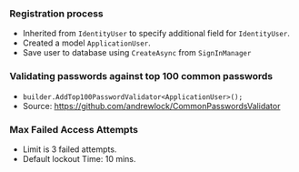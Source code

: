 ### Registration process
- Inherited from `IdentityUser` to specify additional field for `IdentityUser`.
- Created a model `ApplicationUser`.
- Save user to database using `CreateAsync` from `SignInManager`

### Validating passwords against top 100 common passwords
- `builder.AddTop100PasswordValidator<ApplicationUser>();`
- Source: https://github.com/andrewlock/CommonPasswordsValidator


### Max Failed Access Attempts 
- Limit is 3 failed attempts.
- Default lockout Time: 10 mins.

 
